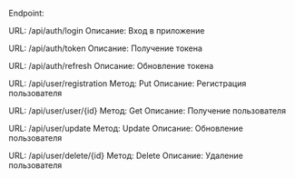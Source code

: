 


Endpoint:

URL: /api/auth/login
Описание: Вход в приложение

URL: /api/auth/token
Описание: Получение токена

URL: /api/auth/refresh
Описание: Обновление токена

URL: /api/user/registration
Метод: Put
Описание: Регистрация пользователя

URL: /api/user/user/{id}
Метод: Get
Описание: Получение пользователя

URL: /api/user/update
Метод: Update
Описание: Обновление пользователя

URL: /api/user/delete/{id}
Метод: Delete
Описание: Удаление пользователя
